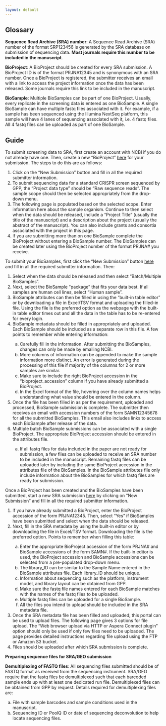 ```yaml
---
layout: default
---
```

## Glossary

<b>Sequence Read Archive (SRA) number</b>: A Sequence Read Archive (SRA) number of the format SRP123456 is generated by the SRA database on submission of sequencing data. <b>Most journals require this number to be included in the manuscript</b>. 

<b>BioProject</b>: A BioProject should be created for every SRA submission. A BioProject ID is of the format PRJNA12345 and is synonymous with an SRA number. Once a BioProject is registered, the submitter receives an email with a link to access the project information once the data has been released. Some journals require this link to be included in the manuscript. 

<b>BioSample</b>: Multiple BioSamples can be part of one BioProject. Usually, every replicate in the screening data is entered as one BioSample. A single BioSample can have multiple fastq files associated with it. For example, if a sample has been sequenced using the Illumina NextSeq platform, this sample will have 4 lanes of sequencing associated with it, i.e. 4 fastq files. All 4 fastq files can be uploaded as part of one BioSample. 

## Guide
To submit screening data to SRA, first create an account with NCBI if you do not already have one. Then, create a new “BioProject” <a href="https://submit.ncbi.nlm.nih.gov/subs/bioproject/">here</a> for your submission. The steps to do this are as follows:
<ol>
  <li>Click on the “New Submission” button and fill in all the required submitter information. </li>
  <li>To submit sequencing data for a standard CRISPR screen sequenced by GPP, the “Project data type” should be  “Raw sequence reads”. The sample scope should then be selected appropriately from the drop-down menu. </li>
  <li>The following page is populated based on the selected scope. Enter information here about the sample organism. 
Continue to then select when the data should be released, include a “Project Title” (usually the title of the manuscript) and a description about the project (usually the abstract of the manuscript). You can also include grants and consortia associated with the project in this page. </li>
    <li>If you are submitting more than on one BioSample complete the BioProject without entering a BioSample number. The BioSamples can be created later using the BioProject number of the format PRJNA# you receive.</li>
</ol>
To submit your BioSamples, first click the “New Submission” button <a href="https://submit.ncbi.nlm.nih.gov/subs/biosample/">here</a> and fill in all the required submitter information. Then:
<ol>
  <li>Select when the data should be released and then select “Batch/Multiple BioSamples”. </li>
  <li>Next, select the BioSample “package” that fits your data best. If all samples are human cell lines, select “Human sample”.</li>
  <li>BioSample attributes can then be filled in using the “built-in table editor” or by downloading a file in Excel/TSV format and uploading the filled-in file. Using the file is the preferred option as the webpage with the built-in table editor times out and all the data in the table has to be re-entered for every login.</li>
  <li>BioSample metadata should be filled in appropriately and uploaded. Each BioSample should be included as a separate row in this file. A few points to remember while entering information: </li>
  <ol>
    <li type='a'>Carefully fill in the information. After submitting the BioSamples, changes can only be made by emailing NCBI. </li>
    <li type='a'>More columns of information can be appended to make the sample information more distinct. An error is generated during the processing of this file if majority of the columns for 2 or more samples are similar. </li>
    <li type='a'>Make sure to include the right BioProject accession in the “bioproject_accession” column if you have already submitted a BioProject. </li>
    <li type='a'>In the Excel format of the file, hovering over the column names helps understanding what value should be entered in the column.</li> 
  </ol>
  <li>Once the file has been filled in as per the requirement, uploaded and processed, BioSample submission is complete. The submitter then receives an email with accession numbers of the form SAMN12345678 for all the submitted BioSamples. This email also includes links to access each BioSample after release of the data. </li>
  <li>Multiple batch BioSample submissions can be associated with a single BioProject. The appropriate BioProject accession should be entered in the attributes file. </li>
  <ol><li type='a'>If all fastq files for data included in the paper are not ready for submission, a few files can be uploaded to receive an SRA number to be included in the manuscript. Remaining fastq files can be uploaded later by including the same BioProject accession in the attributes file of the BioSamples. In the BioSample attributes file only include information about the BioSamples for which fastq files are ready for submission. </li></ol>
</ol>
Once a BioProject has been created and the BioSamples have been submitted, start a new SRA submission <a href="https://submit.ncbi.nlm.nih.gov/subs/sra/">here</a> by clicking on “New Submission” and fill in all the required submitter information. 
<ol>
  <li>If you have already submitted a BioProject, enter the BioProject accession of the form PRJNA12345. Then, select “Yes” if BioSamples have been submitted and select when the data should be released. </li>
  <li>Next, fill in the SRA metadata by using the built-in editor or by downloading the file in Excel/TSV format. Downloading the file is the preferred option. Points to remember when filling this table:</li>
  <ol>
    <li type='a'>Enter the appropriate BioProject accession of the form PRJNA# and BioSample accessions of the form SAMN#. If the built-in editor is used, the BioProject accession and BioSample accessions can be selected from a pre-populated drop-down menu. </li>
    <li type='a'>The library_ID can be similar to the Sample Name entered in the BioSample attributes file. Each library_ID should be unique. </li>
    <li type='a'>Information about sequencing such as the platform, instrument model, and library layout can be obtained from GPP.</li>
    <li type='a'>Make sure the fastq file names entered for each BioSample matches with the names of the fastq files to be uploaded. </li>
    <li type='a'>Multiple fastq files can be uploaded for a single BioSample. </li>
    <li type='a'>All the files you intend to upload should be included in the SRA metadata file. </li>
  </ol>
  <li>Once the SRA metadata file has been filled and uploaded, this portal can be used to upload files. The following page gives 3 options for file upload. The “Web browser upload via HTTP or Aspera Connect plugin” option should only be used if only few files need to be uploaded. The page provides detailed instructions regarding file upload using the FTP or Amazon S3 bucket. </li>
  <li>Files should be uploaded after which SRA submission is complete. </li>
</ol>

<p><b>Preparing sequence files for SRA/GEO submission</b></p>

<b>Demultiplexing of FASTQ files</b>: All sequencing files submitted should be of FASTQ format as received from the sequencing instrument. SRA/GEO require that the fastq files be demultiplexed such that each barcoded sample ends up with at least one dedicated run file. Demultiplexed files can be obtained from GPP by request. Details required for demultiplexing files are:
<ol>
  <li type='a'>File with sample barcodes and sample conditions used in the manuscript.</li>
  <li type='a'>Sequencing ID or PoolQ ID or date of sequencing deconvolution to help locate sequencing files.</li>




